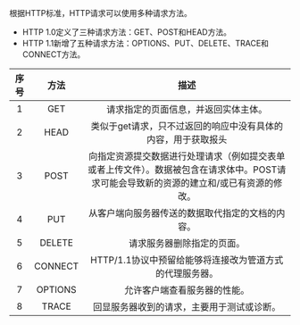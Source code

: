 根据HTTP标准，HTTP请求可以使用多种请求方法。

- HTTP 1.0定义了三种请求方法：GET、POST和HEAD方法。
- HTTP 1.1新增了五种请求方法：OPTIONS、PUT、DELETE、TRACE和CONNECT方法。


|  序号| 方法 | 描述 |
| :------: |:-------:| :-------:|
| 1	| GET | 请求指定的页面信息，并返回实体主体。|
| 2	| HEAD |  类似于get请求，只不过返回的响应中没有具体的内容，用于获取报头|
| 3	| POST |	向指定资源提交数据进行处理请求（例如提交表单或者上传文件）。数据被包含在请求体中。POST请求可能会导致新的资源的建立和/或已有资源的修改。|
| 4	| PUT | 从客户端向服务器传送的数据取代指定的文档的内容。
| 5	| DELETE | 请求服务器删除指定的页面。
| 6	| CONNECT | HTTP/1.1协议中预留给能够将连接改为管道方式的代理服务器。
| 7	| OPTIONS | 允许客户端查看服务器的性能。
| 8	| TRACE | 回显服务器收到的请求，主要用于测试或诊断。